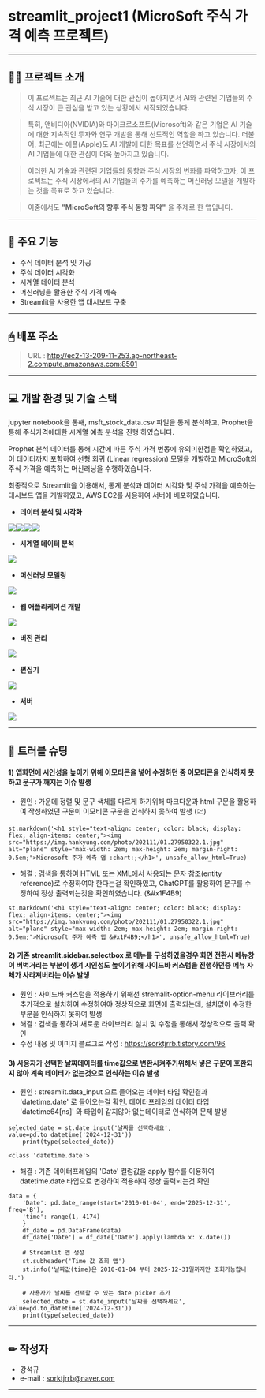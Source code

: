 # **streamlit_project1 (MicroSoft 주식 가격 예측 프로젝트)**

------
## 👨‍🏫 프로젝트 소개

> 이 프로젝트는 최근 AI 기술에 대한 관심이 높아지면서 AI와 관련된 기업들의 주식 시장이 큰 관심을 받고 있는 상황에서 시작되었습니다.

> 특히, 앤비디아(NVIDIA)와 마이크로소프트(Microsoft)와 같은 기업은 AI 기술에 대한 지속적인 투자와 연구 개발을 통해 선도적인 역할을 하고 있습니다. 더불어, 최근에는 애플(Apple)도 AI 개발에 대한 목표를 선언하면서 주식 시장에서의 AI 기업들에 대한 관심이 더욱 높아지고 있습니다.

> 이러한 AI 기술과 관련된 기업들의 동향과 주식 시장의 변화를 파악하고자, 이 프로젝트는 주식 시장에서의 AI 기업들의 주가를 예측하는 머신러닝 모델을 개발하는 것을 목표로 하고 있습니다.

> 이중에서도 **"MicroSoft의 향후 주식 동향 파악"** 을 주제로 한 앱입니다.

------
## 📌 주요 기능

- 주식 데이터 분석 및 가공
- 주식 데이터 시각화
- 시계열 데이터 분석
- 머신러닝을 활용한 주식 가격 예측
- Streamlit을 사용한 앱 대시보드 구축

------
## 🖱 배포 주소
> URL : <http://ec2-13-209-11-253.ap-northeast-2.compute.amazonaws.com:8501>

------
## 💻 개발 환경 및 기술 스택
jupyter notebook을 통해, msft_stock_data.csv 파일을 통계 분석하고, Prophet을 통해 주식가격에대한 시계열 예측 분석을 진행 하였습니다.

Prophet 분석 데이터를 통해 시간에 따른 주식 가격 변동에 유의미한점을 확인하였고, 이 데이터까지 포함하여 선형 회귀 (Linear regression) 모델을 개발하고  MicroSoft의 주식 가격을 예측하는 머신러닝을 수행하였습니다.

최종적으로 Streamlit을 이용해서, 통계 분석과 데이터 시각화 및 주식 가격을 예측하는 대시보드 앱을 개발하였고, AWS EC2를 사용하여 서버에 배포하였습니다.

- **데이터 분석 및 시각화**

<img src="https://img.shields.io/badge/jupyter-F37626?style=for-the-badge&logo=jupyter&logoColor=black"><img src="https://img.shields.io/badge/pandas-150458?style=for-the-badge&logo=pandas&logoColor=white"><img src="https://img.shields.io/badge/numpy-013243?style=for-the-badge&logo=numpy&logoColor=white"><img src="https://img.shields.io/badge/matplotlib-013243?style=for-the-badge&logo=matplotlib&logoColor=white"></br>
- **시계열 데이터 분석**

<img src="https://img.shields.io/badge/Prophet-E6522C?style=for-the-badge&logo=prometheus&logoColor=white"></br>
- **머신러닝 모델링**

<img src="https://img.shields.io/badge/scikitlearn-F7931E?style=for-the-badge&logo=scikitlearn&logoColor=white"></br>
- **웹 애플리케이션 개발**

<img src="https://img.shields.io/badge/streamlit-FF4B4B?style=for-the-badge&logo=streamlit&logoColor=white"></br>
- **버전 관리**

<img src="https://img.shields.io/badge/git-F05032?style=for-the-badge&logo=git&logoColor=white"></br>
- **편집기**

<img src="https://img.shields.io/badge/visualstudio-007ACC?style=for-the-badge&logo=visualstudio&logoColor=white"></br>
- **서버**

<img src="https://img.shields.io/badge/amazonec2-FF9900?style=for-the-badge&logo=amazonec2&logoColor=white"></br>

------
## 🧨 트러블 슈팅
#### 1) 앱화면에 시인성을 높이기 위해 이모티콘을 넣어 수정하던 중 이모티콘을 인식하지 못하고 문구가 깨지는 이슈 발생
- 원인 : 가운데 정렬 및 문구 색체를 다르게 하기위해 마크다운과 html 구문을 활용하여 작성하였던 구문이 이모티콘 구문을 인식하지 못하여 발생 (:chart:)
```
st.markdown('<h1 style="text-align: center; color: black; display: flex; align-items: center;"><img src="https://img.hankyung.com/photo/202111/01.27950322.1.jpg" alt="plane" style="max-width: 2em; max-height: 2em; margin-right: 0.5em;">Microsoft 주가 예측 앱 :chart:;</h1>', unsafe_allow_html=True)
```
- 해결 : 검색을 통하여 HTML 또는 XML에서 사용되는 문자 참조(entity reference)로 수정하여야 한다는걸 확인하였고, ChatGPT를 활용하여 문구를 수정하여 정상 출력되는것을 확인하였습니다. (&#x1F4B9)
```
st.markdown('<h1 style="text-align: center; color: black; display: flex; align-items: center;"><img src="https://img.hankyung.com/photo/202111/01.27950322.1.jpg" alt="plane" style="max-width: 2em; max-height: 2em; margin-right: 0.5em;">Microsoft 주가 예측 앱 &#x1F4B9;</h1>', unsafe_allow_html=True)
```


#### 2) 기존 streamlit.sidebar.selectbox 로 메뉴를 구성하였을경우 화면 전환시 메뉴창이 버벅거리는 부분이 생겨 시인성도 높이기위해 사이드바 커스텀을 진행하던중 메뉴 자체가 사라져버리는 이슈 발생
- 원인 : 사이드바 커스텀을 적용하기 위해선 stremalit-option-menu 라이브러리를 추가적으로 설치하여 수정하여야 정상적으로 화면에 출력되는데, 설치없이 수정한 부분을 인식하지 못하여 발생
- 해결 : 검색을 통하여 새로운 라이브러리 설치 및 수정을 통해서 정상적으로 출력 확인
- 수정 내용 및 이미지 블로그로 작성 : <https://sorktjrrb.tistory.com/96>

#### 3) 사용자가 선택한 날짜데이터를 time값으로 변환시켜주기위해서 넣은 구문이 호환되지 않아 계속 데이터가 없는것으로 인식하는 이슈 발생
- 원인 : streamlit.data_input 으로 들어오는 데이터 타입 확인결과 'datetime.date' 로 들어오는걸 확인. 데이터프레임의 데이터 타입 'datetime64[ns]' 와 타입이 같지않아 없는데이터로 인식하여 문제 발생
```
selected_date = st.date_input('날짜를 선택하세요', value=pd.to_datetime('2024-12-31'))
    print(type(selected_date))

<class 'datetime.date'>
```
- 해결 : 기존 데이터프레임의 'Date' 컬럼값을 apply 함수를 이용하여 datetime.date 타입으로 변경하여 적용하여 정상 출력되는것 확인
```
data = {
    'Date': pd.date_range(start='2010-01-04', end='2025-12-31', freq='B'),
    'time': range(1, 4174)
    }
    df_date = pd.DataFrame(data)
    df_date['Date'] = df_date['Date'].apply(lambda x: x.date())

    # Streamlit 앱 생성
    st.subheader('Time 값 조회 앱')
    st.info('날짜값(time)은 2010-01-04 부터 2025-12-31일까지만 조회가능합니다.')

    # 사용자가 날짜를 선택할 수 있는 date picker 추가
    selected_date = st.date_input('날짜를 선택하세요', value=pd.to_datetime('2024-12-31'))
    print(type(selected_date))
```
------
## ✏ 작성자
- 강석규
- e-mail : sorktjrrb@naver.com
------
